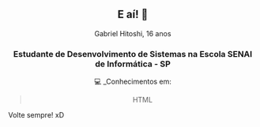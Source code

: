 <h2 align="center">E aí! 👋</h2>

<p align="center">Gabriel Hitoshi, 16 anos</p>

<h3 align="center">Estudante de Desenvolvimento de Sistemas na Escola SENAI de Informática - SP</h3>

<p align="center">💻 _Conhecimentos em:
<blockquote align="center">HTML</blockquote>
</p>

Volte sempre! xD

<!--
**hitoshidevx/hitoshidevx** is a ✨ _special_ ✨ repository because its `README.md` (this file) appears on your GitHub profile.

Here are some ideas to get you started:

- 🔭 I’m currently working on ...
- 🌱 I’m currently learning ...
- 👯 I’m looking to collaborate on ...
- 🤔 I’m looking for help with ...
- 💬 Ask me about ...
- 📫 How to reach me: ...
- 😄 Pronouns: ...
- ⚡ Fun fact: ...
-->
